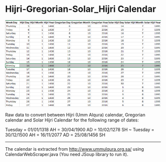 # Hijri-Gregorian-Solar_Hijri Calendar

![screenshot](https://github.com/Eng-Fouad/Hijri-Gregorian-Solar_Hijri/raw/master/screenshotV2.png)


Raw data to convert between Hijri (Umm Alqura) calendar, Gregorian calendar and Solar Hijri Calendar for the following range of dates:

Tuesday = 01/01/1318 AH = 30/04/1900 AD = 10/02/1278 SH ~ Tuesday = 30/12/1500 AH = 16/11/2077 AD = 25/08/1456 SH

---

The calendar is extracted from http://www.ummulqura.org.sa/ using CalendarWebScraper.java (You need JSoup library to run it).

